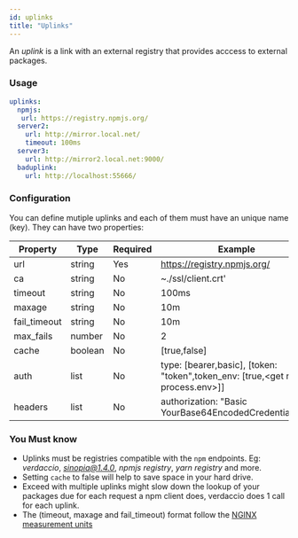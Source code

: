```yaml
---
id: uplinks
title: "Uplinks"
---
```


An *uplink* is a link with an external registry that provides acccess to external packages.

### Usage

```yaml
uplinks:
  npmjs:
   url: https://registry.npmjs.org/
  server2:
    url: http://mirror.local.net/
    timeout: 100ms
  server3:
    url: http://mirror2.local.net:9000/
  baduplink:
    url: http://localhost:55666/
```
### Configuration

You can define mutiple uplinks and each of them must have an unique name (key). They can have two properties:

Property | Type | Required | Example | Support | Description | Default
--- | --- | --- | --- | --- | --- | ---
url | string | Yes | https://registry.npmjs.org/ | all | The registry url | npmjs
ca | string | No | ~./ssl/client.crt' | all | SSL path certificate |
timeout | string | No | 100ms | all | set new timeout for the request | 30s
maxage | string | No |10m | all | limit maximun failure request | 2m
fail_timeout | string | No |10m | all | defines max time when a request becomes a failure | 5m
max_fails | number | No |2 | all | limit maximun failure request | 2
cache | boolean | No |[true,false] | >= 2.1 | avoid cache tarballs | true
auth | list | No | type: [bearer,basic], [token: "token",token_env: [true,\<get name process.env\>]]  | >= 2.5 | assigns the header 'Authorization' see: http://blog.npmjs.org/post/118393368555/deploying-with-npm-private-modules | disabled
headers | list | No | authorization: "Basic YourBase64EncodedCredentials==" | all | list of custom headers for the uplink | disabled


### You Must know

* Uplinks must be registries compatible with the `npm` endpoints. Eg: *verdaccio*, *sinopia@1.4.0*, *npmjs registry*, *yarn registry* and more.
* Setting `cache` to false will help to save space in your hard drive.
* Exceed with multiple uplinks might slow down the lookup of your packages due for each request a npm client does, verdaccio does 1 call for each uplink.
* The (timeout, maxage and fail_timeout) format follow the [NGINX measurement units](http://nginx.org/en/docs/syntax.html)
